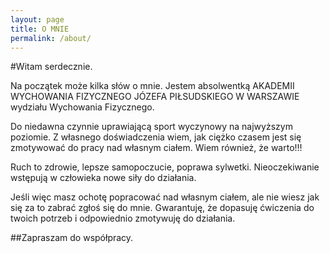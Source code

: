 ```yaml
---
layout: page
title: O MNIE
permalink: /about/
---
```


#Witam serdecznie.

Na początek może kilka słów o mnie. Jestem absolwentką AKADEMII WYCHOWANIA FIZYCZNEGO JÓZEFA PIŁSUDSKIEGO W WARSZAWIE wydziału Wychowania Fizycznego.

Do niedawna czynnie uprawiającą sport wyczynowy na najwyższym poziomie. Z własnego doświadczenia wiem, jak ciężko czasem jest się zmotywować do pracy nad własnym ciałem. Wiem również, że warto!!!

Ruch to zdrowie, lepsze samopoczucie, poprawa sylwetki. Nieoczekiwanie wstępują w człowieka nowe siły do działania.

Jeśli więc masz ochotę popracować nad własnym ciałem, ale nie wiesz jak się za to zabrać zgłoś się do mnie. Gwarantuję, że dopasuję ćwiczenia do twoich potrzeb i odpowiednio zmotywuję do działania.

##Zapraszam do współpracy.